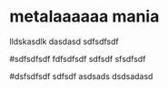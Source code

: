 # metalaaaaaa mania
lldskasdlk dasdasd
sdfsdfsdf

#sdfsdfsdf
fdfsdfsdf sdfsdf
sfsdfsdf

#dsfsdfsdf
sdfsdf
asdsads
dsdsadasd
